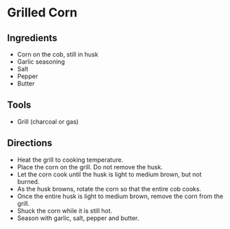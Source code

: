# Grilled Corn

## Ingredients
* Corn on the cob, still in husk
* Garlic seasoning
* Salt
* Pepper
* Butter

## Tools
* Grill (charcoal or gas)

## Directions
* Heat the grill to cooking temperature.
* Place the corn on the grill. Do not remove the husk.
* Let the corn cook until the husk is light to medium brown, but not burned.
* As the husk browns, rotate the corn so that the entire cob cooks.
* Once the entire husk is light to medium brown, remove the corn from the grill.
* Shuck the corn while it is still hot.
* Season with garlic, salt, pepper and butter.
